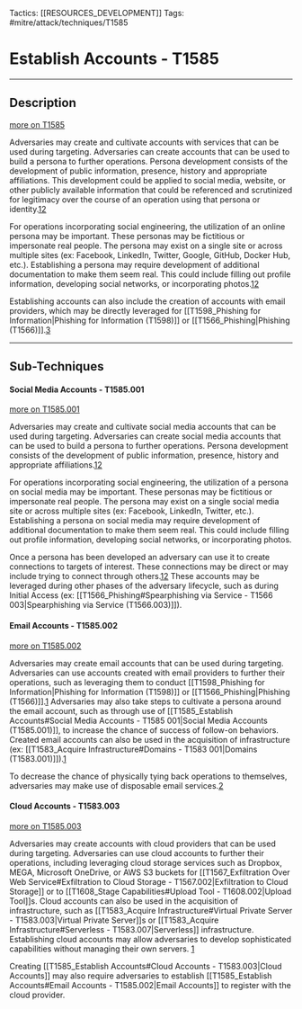 Tactics: [[RESOURCES_DEVELOPMENT]]
Tags: #mitre/attack/techniques/T1585 

# Establish Accounts - T1585
---
## Description
[more on T1585](https://attack.mitre.org/techniques/T1585)

Adversaries may create and cultivate accounts with services that can be used during targeting. Adversaries can create accounts that can be used to build a persona to further operations. Persona development consists of the development of public information, presence, history and appropriate affiliations. This development could be applied to social media, website, or other publicly available information that could be referenced and scrutinized for legitimacy over the course of an operation using that persona or identity.[1](https://www.securityweek.com/iranian-hackers-targeted-us-officials-elaborate-social-media-attack-operation)[2](http://media.blackhat.com/bh-us-10/whitepapers/Ryan/BlackHat-USA-2010-Ryan-Getting-In-Bed-With-Robin-Sage-v1.0.pdf)

For operations incorporating social engineering, the utilization of an online persona may be important. These personas may be fictitious or impersonate real people. The persona may exist on a single site or across multiple sites (ex: Facebook, LinkedIn, Twitter, Google, GitHub, Docker Hub, etc.). Establishing a persona may require development of additional documentation to make them seem real. This could include filling out profile information, developing social networks, or incorporating photos.[1](https://www.securityweek.com/iranian-hackers-targeted-us-officials-elaborate-social-media-attack-operation)[2](http://media.blackhat.com/bh-us-10/whitepapers/Ryan/BlackHat-USA-2010-Ryan-Getting-In-Bed-With-Robin-Sage-v1.0.pdf)

Establishing accounts can also include the creation of accounts with email providers, which may be directly leveraged for [[T1598_Phishing for Information|Phishing for Information (T1598)]] or [[T1566_Phishing|Phishing (T1566)]].[3](https://www.fireeye.com/content/dam/fireeye-www/services/pdfs/mandiant-apt1-report.pdf)

---
## Sub-Techniques

#### Social Media Accounts - T1585.001
[more on T1585.001](https://attack.mitre.org/techniques/T1585/001)

Adversaries may create and cultivate social media accounts that can be used during targeting. Adversaries can create social media accounts that can be used to build a persona to further operations. Persona development consists of the development of public information, presence, history and appropriate affiliations.[1](https://www.securityweek.com/iranian-hackers-targeted-us-officials-elaborate-social-media-attack-operation)[2](http://media.blackhat.com/bh-us-10/whitepapers/Ryan/BlackHat-USA-2010-Ryan-Getting-In-Bed-With-Robin-Sage-v1.0.pdf)

For operations incorporating social engineering, the utilization of a persona on social media may be important. These personas may be fictitious or impersonate real people. The persona may exist on a single social media site or across multiple sites (ex: Facebook, LinkedIn, Twitter, etc.). Establishing a persona on social media may require development of additional documentation to make them seem real. This could include filling out profile information, developing social networks, or incorporating photos.

Once a persona has been developed an adversary can use it to create connections to targets of interest. These connections may be direct or may include trying to connect through others.[1](https://www.securityweek.com/iranian-hackers-targeted-us-officials-elaborate-social-media-attack-operation)[2](http://media.blackhat.com/bh-us-10/whitepapers/Ryan/BlackHat-USA-2010-Ryan-Getting-In-Bed-With-Robin-Sage-v1.0.pdf) These accounts may be leveraged during other phases of the adversary lifecycle, such as during Initial Access (ex: [[T1566_Phishing#Spearphishing via Service - T1566 003|Spearphishing via Service (T1566.003)]]).

#### Email Accounts - T1585.002
[more on T1585.002](https://attack.mitre.org/techniques/T1585/002)

Adversaries may create email accounts that can be used during targeting. Adversaries can use accounts created with email providers to further their operations, such as leveraging them to conduct [[T1598_Phishing for Information|Phishing for Information (T1598)]] or [[T1566_Phishing|Phishing (T1566)]].[1](https://www.fireeye.com/content/dam/fireeye-www/services/pdfs/mandiant-apt1-report.pdf) Adversaries may also take steps to cultivate a persona around the email account, such as through use of [[T1585_Establish Accounts#Social Media Accounts - T1585 001|Social Media Accounts (T1585.001)]], to increase the chance of success of follow-on behaviors. Created email accounts can also be used in the acquisition of infrastructure (ex: [[T1583_Acquire Infrastructure#Domains - T1583 001|Domains (T1583.001)]]).[1](https://www.fireeye.com/content/dam/fireeye-www/services/pdfs/mandiant-apt1-report.pdf)

To decrease the chance of physically tying back operations to themselves, adversaries may make use of disposable email services.[2](https://blog.trendmicro.com/trendlabs-security-intelligence/r980-ransomware-disposable-email-service/)


#### Cloud Accounts - T1583.003
[more on T1585.003](https://attack.mitre.org/techniques/T1585/003)

Adversaries may create accounts with cloud providers that can be used during targeting. Adversaries can use cloud accounts to further their operations, including leveraging cloud storage services such as Dropbox, MEGA, Microsoft OneDrive, or AWS S3 buckets for [[T1567_Exfiltration Over Web Service#Exfiltration to Cloud Storage - T1567.002|Exfiltration to Cloud Storage]] or to [[T1608_Stage Capabilities#Upload Tool - T1608.002|Upload Tool]]s. Cloud accounts can also be used in the acquisition of infrastructure, such as [[T1583_Acquire Infrastructure#Virtual Private Server - T1583.003|Virtual Private Server]]s or [[T1583_Acquire Infrastructure#Serverless - T1583.007|Serverless]] infrastructure. Establishing cloud accounts may allow adversaries to develop sophisticated capabilities without managing their own servers. [1](https://awakesecurity.com/blog/threat-hunting-series-detecting-command-control-in-the-cloud/)

Creating [[T1585_Establish Accounts#Cloud Accounts - T1583.003|Cloud Accounts]] may also require adversaries to establish [[T1585_Establish Accounts#Email Accounts - T1585.002|Email Accounts]] to register with the cloud provider.


